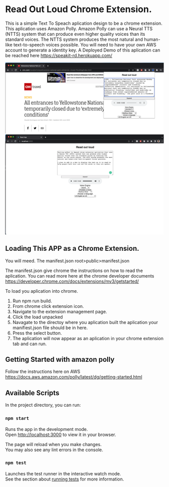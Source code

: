 # Read Out Loud Chrome Extension. 

This is a simple Text To Speach aplication design to be a chrome extension. 
This aplication uses Amazon Polly. Amazon Polly can use a Neural TTS (NTTS) system that can produce even higher quality voices than its standard voices. The NTTS system produces the most natural and human-like text-to-speech voices possible.
You will need to have your own AWS account to generate a identity key. 
A Deployed Demo of this aplication can be reached here https://speakit-rd.herokuapp.com/

  

  



![Alt text](readmeImages/image1.png)
![Alt text](readmeImages/image2.png?raw=true "Screen shot 2")

## Loading This APP as a Chrome Extension.
You will meed.
The manifest.json 
root>public>manifest.json

The manifest.json give chrome the instructions on how to read the aplication. 
You can read more here at the chrome developer documents https://developer.chrome.com/docs/extensions/mv3/getstarted/

To load you aplication into chrome.
1. Run npm run build.
2. From chrome click extension icon.
3. Navigate to the extension management page.
4. Click the load unpacked
5. Navagate to the directoy where you aplication built the aplication your manifiest.json file should be in here. 
6. Press the select button. 
7. The aplication will now appear as an aplication in your chrome extension tab and can run. 


## Getting Started with amazon polly 
Follow the instructions here on AWS 
https://docs.aws.amazon.com/polly/latest/dg/getting-started.html

## Available Scripts

In the project directory, you can run:

### `npm start`

Runs the app in the development mode.\
Open [http://localhost:3000](http://localhost:3000) to view it in your browser.

The page will reload when you make changes.\
You may also see any lint errors in the console.

### `npm test`

Launches the test runner in the interactive watch mode.\
See the section about [running tests](https://facebook.github.io/create-react-app/docs/running-tests) for more information.

